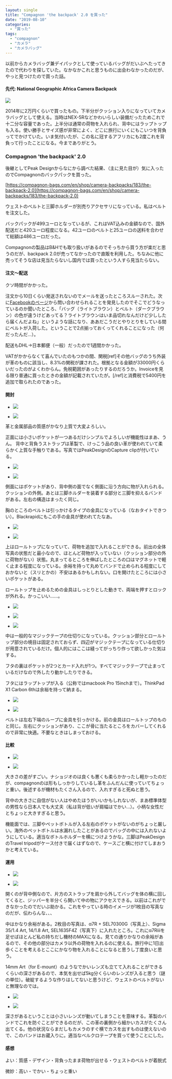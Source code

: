 ```yaml
---
layout: single
title: "Compagnon 'the backpack' 2.0 を買った"
date: "2019-08-10"
categories: 
  - "買った"
tags: 
  - "compagnon"
  - "カメラ"
  - "カメラバッグ"
---
```


以前からカメラバッグ兼デイパックとして使っているバッグがだいぶへたってきたので代わりを探していた。なかなかこれと思うものに出会わなかったのだが、やっと見つけたので買った話。

#### 先代: National Geographic Africa Camera Backpack

[![](https://blog.naotaco.com/assets/images/posts/2019/08/N0002789.jpg)](https://blog.naotaco.com/assets/images/posts/2019/08/N0002789.jpg)

2014年に2万円くらいで買ったもの。下半分がクッション入りになっていてカメラバッグとして使える。当時はNEX-5Rなどかわいらしい装備だったためこれで十二分な容量であった。上半分は通常の荷物を入れられ、背中にはラップトップも入る。使い勝手とサイズ感が非常によく、どこに旅行にいくにもこいつを背負ってでかけていた。いま気付いたが、この名に冠するアフリカにも2度これを背負って行ったことになる。今までありがとう。

### Compagnon 'the backpack' 2.0

後継としてPeak Designからなにから調べた結果、（主に見た目が）気に入ったのでCompagnonのバックパックを買った。

[https://compagnon-bags.com/en/shop/camera-backpacks/183/the-backpack-2.0](https://compagnon-bags.com/en/shop/camera-backpacks/183/the-backpack-2.0)

ウェストのベルトと三脚ホルダーが別売りアクセサリになっている。私はベルトを注文した。

バックパックが499ユーロとなっているが、これはVAT込みの金額なので、国外配送だと420ユーロ程度になる。42ユーロのベルトと25ユーロの送料を合わせて総額は486ユーロだった。

Compagnonの製品はB&Hでも取り扱いがあるのでそっちから買う方が楽だと思うのだが、backpack 2.0が売ってなかったので直販を利用した。ちなみに他に売ってそうな店は見当たらないし国内では買ったという人すら見当たらない。

#### 注文～配送

クソ時間がかかった。

注文から10日くらい発送されないのでメールを送ったところスルーされた。次に[Facebookのページ](https://www.facebook.com/compagnonbags/)から問い合わせられることを発見したのでそこでどうなっているのか聞いたところ、「バッグ（ライトブラウン）とベルト（ダークブラウン）の色が違うけどあってる？ライトブラウンはいま品切れなんだけど少ししたら届くんだよね」というような話になり、ああだこうだとやりとりをしている間にベルトが入荷した。ということで2点揃っておくってくれることになった（何だったんだ…）。

配送もDHL→日本郵便（一般）だったので1週間かかった。

VATがかからなくて喜んでいたのもつかの間、関税\[ref\]その他バッグのうち外装が革のものに該当し、8.3%の関税が課された。根拠となる金額が33000円くらいだったのがよくわからん。免税範囲があったりするのだろうか。Invoiceを見る限り普通に買ったときの金額が記載されていたが。\[/ref\]と消費税で5400円を追加で取られたのであった。

#### 開封

- [![](https://blog.naotaco.com/assets/images/posts/2019/08/N0002794-2.jpg)](https://blog.naotaco.com/assets/images/posts/2019/08/N0002794-2.jpg)
    
- [![](https://blog.naotaco.com/assets/images/posts/2019/08/N0002792-1.jpg)](https://blog.naotaco.com/assets/images/posts/2019/08/N0002792-1.jpg)
    

革と金属部品の質感がかなり上質で大変よろしい。

正面には小さいポケットが一つあるだけシンプルでよろしいが機能性はまあ、うん。 背中と背負うストラップは革製で、けっこう品の良い革が使われていて柔らかく上質な手触りである。写真ではPeakDesignのCapture clipが付いている。

- [![](https://blog.naotaco.com/assets/images/posts/2019/08/N0002803-3.jpg)](https://blog.naotaco.com/assets/images/posts/2019/08/N0002803-3.jpg)
    
- [![](https://blog.naotaco.com/assets/images/posts/2019/08/N0002802-5.jpg)](https://blog.naotaco.com/assets/images/posts/2019/08/N0002802-5.jpg)
    

側面にはポケットがあり、背中側の面でなく側面に沿う方向に物が入れられる。クッションの外側。あとは三脚ホルダーを装着する部分と三脚を抑えるバンドがある。左右の構造はまったく同じ。

胸のところのベルトは引っかけるタイプの金具になっている（なおタイトできつい）。Blackrapidにもこの手の金具が使われてたなあ。

- [![](https://blog.naotaco.com/assets/images/posts/2019/08/N0002806-3.jpg)](https://blog.naotaco.com/assets/images/posts/2019/08/N0002806-3.jpg)
    
- [![](https://blog.naotaco.com/assets/images/posts/2019/08/N0002805-3.jpg)](https://blog.naotaco.com/assets/images/posts/2019/08/N0002805-3.jpg)
    

上はロールトップになっていて、荷物を追加で入れることができる。前出の全体写真の状態だと最小なので、ほとんど荷物が入っていない（クッション部分の外に荷物がない）状態。丸まってるところを伸ばしたところの口はマグネットで軽く止まる程度になっている。余裕を持って丸めてバンドで止められる程度にしておかないと（スリとかの）不安はあるかもしれない。口を開けたところには小さいポケットがある。

ロールトップを止めるための金具はしっとりとした動きで、両端を押すとロックが外れる。かっこいい……。

- [![](https://blog.naotaco.com/assets/images/posts/2019/08/N0002807-1.jpg)](https://blog.naotaco.com/assets/images/posts/2019/08/N0002807-1.jpg)
    
- [![](https://blog.naotaco.com/assets/images/posts/2019/08/N0002811-1.jpg)](https://blog.naotaco.com/assets/images/posts/2019/08/N0002811-1.jpg)
    
- [![](https://blog.naotaco.com/assets/images/posts/2019/08/N0002818-1.jpg)](https://blog.naotaco.com/assets/images/posts/2019/08/N0002818-1.jpg)
    

中は一般的なマジックテープの仕切りになっている。クッション部分とロールトップ部分の境目は固定されておらず、四辺がマジックテープになっている仕切りが用意されているだけ。個人的にはここは縫ってがっちり作って欲しかった気はする。

フタの裏はポケットが2つとカード入れが1つ。すべてマジックテープで止まっているだけなので外したり動かしたりできる。

フタにはラップトップが入る（公称ではmacbook Pro 15inchまで）。ThinkPad X1 Carbon 6thは余裕を持って納まる。

- [![](https://blog.naotaco.com/assets/images/posts/2019/08/N0002815-1.jpg)](https://blog.naotaco.com/assets/images/posts/2019/08/N0002815-1.jpg)
    
- [![](https://blog.naotaco.com/assets/images/posts/2019/08/N0002812-2.jpg)](https://blog.naotaco.com/assets/images/posts/2019/08/N0002812-2.jpg)
    

ベルトは左右下端のループに金具を引っかける。前の金具はロールトップのものと同じ。左右にクッションがあり、ここが骨に当たるところをカバーしてくれるので非常に快適。不要なときはしまっておける。

#### 比較

- [![](https://blog.naotaco.com/assets/images/posts/2019/08/N0002829-1.jpg)](https://blog.naotaco.com/assets/images/posts/2019/08/N0002829-1.jpg)
    
- [![](https://blog.naotaco.com/assets/images/posts/2019/08/N0002824-2.jpg)](https://blog.naotaco.com/assets/images/posts/2019/08/N0002824-2.jpg)
    

大きさの差がすごい。ナショジオのは良くも悪くも柔らかかったし軽かったのだが、compagnonのは形もしっかりしているし革をふんだんに使っていてちょっと重い。後述するが機材もたくさん入るので、入れすぎると死ぬと思う。

背中の大きさに自信がない人はやめたほうがいいかもしれないが、まあ標準体型の男性なら日本人でも大丈夫（私は背が低いが肩幅はでかい…）。小柄な女性だとちょっと大きすぎると思う。

機能面では、三脚やペットボトルが入る左右のポケットがないのがちょっと厳しい。海外のペットボトルは水漏れしたことがあるのでバッグの中には入れないようにしている。適当なボトルホルダーを横につけようかな。三脚はPeakDesignのTravel tripodがケース付きで届くはずなので、ケースごと横に付けてしまおうかと考えている。

#### 運用

- [![](https://blog.naotaco.com/assets/images/posts/2019/08/N0002823-1.jpg)](https://blog.naotaco.com/assets/images/posts/2019/08/N0002823-1.jpg)
    
- [![](https://blog.naotaco.com/assets/images/posts/2019/08/N0002810-1.jpg)](https://blog.naotaco.com/assets/images/posts/2019/08/N0002810-1.jpg)
    

開くのが背中側なので、片方のストラップを肩から外してバッグを体の横に回してくると、ジッパーを半分くら開いて中の物にアクセスできる。以前はこれができなかったのでだいぶ助かる。これをやっている時のイメージが1枚目の写真なのだが、伝わらんな、、、

中はかなり余裕がある。2枚目の写真は、α7R + SEL70300G（写真上）、Sigma 35/1.4 Art, 14/1.8 Art, SEL1635F4Z（写真下）に入れたところ。これにα7Riiiを足せばほとんど私の持ちだし機材のMAXになる。見ての通りかなりの余裕があるので、その他の部分はカメラ以外の荷物を入れるのに使える。旅行中に1日出歩くことを考えるとここにかなり物を入れることになると思うし丁度良いと思う。

14mm Art（for E-mount）のようなでかいレンズも立てて入れることができるくらいの深さがあるので、本気を出せば5kg分くらいのレンズが入ると思う（謎の単位）。破綻するような作りはしてないと思うけど、ウェストのベルトがないと無理なのでは。

- [![](https://blog.naotaco.com/assets/images/posts/2019/08/N0002830-1.jpg)](https://blog.naotaco.com/assets/images/posts/2019/08/N0002830-1.jpg)
    
- [![](https://blog.naotaco.com/assets/images/posts/2019/08/N0002831-1.jpg)](https://blog.naotaco.com/assets/images/posts/2019/08/N0002831-1.jpg)
    

深さがあるということは小さいレンズが動いてしまうことを意味する。革製のバンドでこれを防ぐことができるのだが、この革の裏側から細かいカスがたくさん出てくる。他の状況ならまだしもカメラのすぐ横でカスを出すものは使えないので、このバンドはお蔵入りに。適当なベルクロテープを買って使うことにした。

#### 感想

よい：質感・デザイン・背負ったまま荷物が出せる・ウェストのベルトが着脱式

微妙：高い・でかい・ちょっと重い
